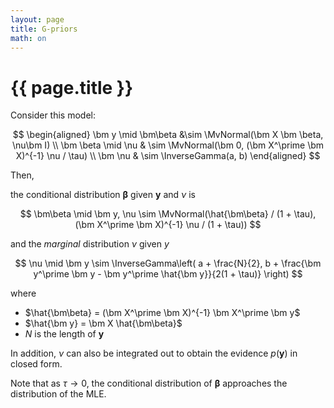 ```yaml
---
layout: page
title: G-priors
math: on
---
```


# {{ page.title }}

Consider this model:

$$
\begin{aligned}
    \bm y \mid \bm\beta &\sim \MvNormal(\bm X \bm \beta, \nu\bm I) \\
    \bm \beta \mid \nu & \sim \MvNormal(\bm 0, (\bm X^\prime \bm X)^{-1} \nu / \tau) \\
    \bm \nu & \sim \InverseGamma(a, b) 
\end{aligned}
$$

Then,


the conditional distribution $\bm \beta$ given $\bm y$ and $\nu$ is

$$
\bm\beta \mid \bm y, \nu \sim \MvNormal(\hat{\bm\beta} / (1 + \tau), (\bm X^\prime \bm X)^{-1} \nu / (1 + \tau))
$$

and the *marginal* distribution $\nu$ given $y$

$$
\nu \mid \bm y \sim \InverseGamma\left(
    a + \frac{N}{2},
    b + \frac{\bm y^\prime \bm y - \bm y^\prime \hat{\bm y}}{2(1 + \tau)}
\right)
$$

where 
- $\hat{\bm\beta} = (\bm X^\prime \bm X)^{-1} \bm X^\prime \bm y$
- $\hat{\bm y} = \bm X \hat{\bm\beta}$
- $N$ is the length of $\bm y$


In addition, $\nu$ can also be integrated out to obtain the evidence $p(\bm y)$ in closed form.

Note that as $\tau \rightarrow 0$, the conditional distribution of $\bm\beta$
approaches the distribution of the MLE.
